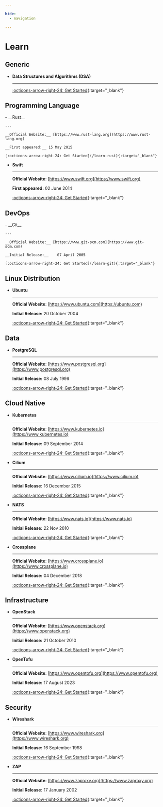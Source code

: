 ```yaml
---

hide:
  - navigation

---
```


# Learn

## Generic

<div class="grid cards" markdown>

- __Data Structures and Algorithms (DSA)__

    ---

    [:octicons-arrow-right-24: Get Started](/learn-dsa){:target="_blank"}

</div>

## Programming Language

<div class="grid cards" markdown>
- __Rust__

    ---

    __Official Website:__ [https://www.rust-lang.org](https://www.rust-lang.org)

    __First appeared:__	15 May 2015

    [:octicons-arrow-right-24: Get Started](/learn-rust){:target="_blank"}

- __Swift__

    ---

    __Official Website:__ [https://www.swift.org](https://www.swift.org)

    __First appeared:__	02 June 2014

    [:octicons-arrow-right-24: Get Started](/learn-swift){:target="_blank"}

</div>

## DevOps

<div class="grid cards" markdown>
- __Git__

    ---

    __Official Website:__ [https://www.git-scm.com](https://www.git-scm.com)

    __Initial Release:__	07 April 2005

    [:octicons-arrow-right-24: Get Started](/learn-git){:target="_blank"}

</div>

## Linux Distribution

<div class="grid cards" markdown>

- __Ubuntu__

    ---

    __Official Website:__ [https://www.ubuntu.com](https://ubuntu.com)

    __Initial Release:__	20 October 2004

    [:octicons-arrow-right-24: Get Started](/learn-ubuntu){:target="_blank"}

</div>

## Data

<div class="grid cards" markdown>

- __PostgreSQL__

    ---

    __Official Website:__ [https://www.postgresql.org](https://www.postgresql.org)

    __Initial Release:__	08 July 1996

    [:octicons-arrow-right-24: Get Started](/learn-postgresql){:target="_blank"}

</div>

## Cloud Native

<div class="grid cards" markdown>

- __Kubernetes__

    ---

    __Official Website:__ [https://www.kubernetes.io](https://www.kubernetes.io)

    __Initial Release:__	09 September 2014

    [:octicons-arrow-right-24: Get Started](/learn-kubernetes){:target="_blank"}

- __Cilium__

    ---

    __Official Website:__ [https://www.cilium.io](https://www.cilium.io)

    __Initial Release:__	16 December 2015

    [:octicons-arrow-right-24: Get Started](/learn-cilium){:target="_blank"}

- __NATS__

    ---

    __Official Website:__ [https://www.nats.io](https://www.nats.io)

    __Initial Release:__	22 Nov 2010

    [:octicons-arrow-right-24: Get Started](/learn-nats){:target="_blank"}

- __Crossplane__

    ---

    __Official Website:__ [https://www.crossplane.io](https://www.crossplane.io)

    __Initial Release:__	04 December 2018

    [:octicons-arrow-right-24: Get Started](/learn-crossplane){:target="_blank"}

</div>

## Infrastructure

<div class="grid cards" markdown>

- __OpenStack__

    ---

    __Official Website:__ [https://www.openstack.org](https://www.openstack.org)

    __Initial Release:__	21 October 2010

    [:octicons-arrow-right-24: Get Started](/learn-openstack){:target="_blank"}

- __OpenTofu__

    ---

    __Official Website:__ [https://www.opentofu.org](https://www.opentofu.org)

    __Initial Release:__	17 August 2023

    [:octicons-arrow-right-24: Get Started](/learn-opentofu){:target="_blank"}

</div>

## Security

<div class="grid cards" markdown>

- __Wireshark__

    ---

    __Official Website:__ [https://www.wireshark.org](https://www.wireshark.org)

    __Initial Release:__	16 September 1998

    [:octicons-arrow-right-24: Get Started](/learn-wireshark){:target="_blank"}

- __ZAP__

    ---

    __Official Website:__ [https://www.zaproxy.org](https://www.zaproxy.org)

    __Initial Release:__	17 January 2002

    [:octicons-arrow-right-24: Get Started](/learn-zap){:target="_blank"}

</div>
